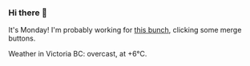 ### Hi there :wave:

It's Monday! I'm probably working for [this bunch](https://github.com/kohofinancial), clicking some merge buttons.

Weather in Victoria BC: overcast, at +6°C.

